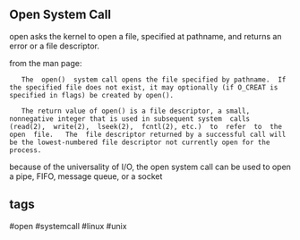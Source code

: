 ## Open System Call

open asks the kernel to open a file, specified at pathname, and returns an error or a file descriptor.

from the man page:

       The  open()  system call opens the file specified by pathname.  If the specified file does not exist, it may optionally (if O_CREAT is specified in flags) be created by open().

       The return value of open() is a file descriptor, a small, nonnegative integer that is used in subsequent system  calls  (read(2),  write(2),  lseek(2),  fcntl(2), etc.)  to  refer  to  the  open  file.   The  file descriptor returned by a successful call will be the lowest-numbered file descriptor not currently open for the process.
	   
 because of the universality of I/O, the open system call can be used to open a pipe, FIFO, message queue, or a socket
 
 ## tags
 
 #open #systemcall #linux #unix
